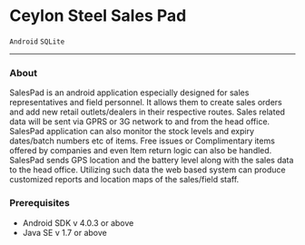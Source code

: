 # Ceylon Steel Sales Pad
`Android` `SQLite`
_____

### About

SalesPad is an android application especially designed for sales representatives and field personnel. 
It allows them to create sales orders and add new retail outlets/dealers in their respective routes.
Sales related data will be sent via GPRS or 3G network to and from the head office. 
SalesPad application can also monitor the stock levels and expiry dates/batch numbers etc of items. 
Free issues or Complimentary items offered by companies and even Item return logic can also be handled. 
SalesPad sends GPS location and the battery level along with the sales data to the head office. 
Utilizing such data the web based system can produce customized reports and location maps of the sales/field staff.

### Prerequisites

* Android SDK v 4.0.3 or above
* Java SE v 1.7 or above